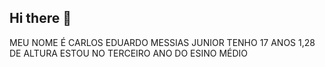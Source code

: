 ## Hi there 👋
MEU NOME É CARLOS EDUARDO MESSIAS JUNIOR 
TENHO 17 ANOS 
1,28 DE ALTURA
ESTOU NO TERCEIRO ANO DO ESINO MÉDIO
<!--
**CarlinDoItatinga/CarlinDoItatinga** is a ✨ _special_ ✨ repository because its `README.md` (this file) appears on your GitHub profile.

Here are some ideas to get you started:

- 🔭 I’m currently working on ...
- 🌱 I’m currently learning ...
- 👯 I’m looking to collaborate on ...
- 🤔 I’m looking for help with ...
- 💬 Ask me about ...
- 📫 How to reach me: ...
- 😄 Pronouns: ...
- ⚡ Fun fact: ...
-->
